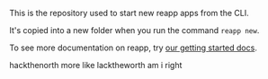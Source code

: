 This is the repository used to start new reapp apps from the CLI.

It's copied into a new folder when you run the command `reapp new`.

To see more documentation on reapp, try [our getting started docs](http://reapp.io/start.html).

hackthenorth more like lacktheworth am i right
